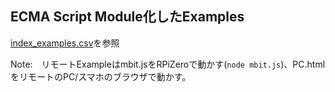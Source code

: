 ## ECMA Script Module化したExamples

[index_examples.csv](index_examples.csv)を参照
<!--
|  概要  |  ディレクトリ名  |  内容  |  回路図  |
| ---- | ---- | ---- | ---- |
|  Lチカ  |  [hello-real-world](hello-real-world)  |  GPIO PORT26に繋いだLEDを点滅させる  |  -  |
|  温度センサ  |  [ADT7410](ADT7410)  |  I2Cポートに繋いだI2CデバイスADT7410で温度を測る  |  -  |
|  リモートLチカ  |  [remote_example4](remote_example4)  |  GPIO PORT26に繋いだLEDをブラウザからOn/Off  |  -  |
|  リモートオンオフセンサ  |  [remote_example9](remote_example9)  |  GPIO PORT5に繋いだスイッチ(On/Offセンサ)をブラウザでモニタ  |  -  |
|  リモートサーボ  |  [remote_example8](remote_example8)  |  I2CのPCA9685 Port0のサーボをブラウザでコントロール |  -  |
|  リモート温湿度センサ  |  [remote_example5](remote_example5) |  I2CのSHT30で測った温度と湿度をブラウザで表示 |  -  |
|  ...  |  ... |  ...その他いろいろ　コンテンツ整備中 |  -  |
-->


Note:　リモートExampleはmbit.jsをRPiZeroで動かす(```node mbit.js```)、PC.htmlをリモートのPC/スマホのブラウザで動かす。
